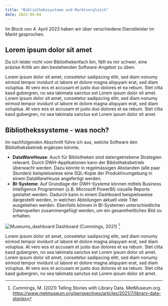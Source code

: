 ```yaml
---
title: "Bibliothekssysteme und Marktvergleich"
date: 2023-04-04
---
```


Im Block von 4. April 2023 haben wir über verschiedene Dienstleister im Markt gesprochen. 

## Lorem ipsum dolor sit amet

Da ich leider nicht vom Bibliothekenfach bin, fällt es mir schwer, eine präzise Kritik am den bestehenden Software-Angebot zu üben.

Lorem ipsum dolor sit amet, consetetur sadipscing elitr, sed diam nonumy eirmod tempor invidunt ut labore et dolore magna aliquyam erat, sed diam voluptua. At vero eos et accusam et justo duo dolores et ea rebum. Stet clita kasd gubergren, no sea takimata sanctus est Lorem ipsum dolor sit amet. Lorem ipsum dolor sit amet, consetetur sadipscing elitr, sed diam nonumy eirmod tempor invidunt ut labore et dolore magna aliquyam erat, sed diam voluptua. At vero eos et accusam et justo duo dolores et ea rebum. Stet clita kasd gubergren, no sea takimata sanctus est Lorem ipsum dolor sit amet.

## Bibliothekssysteme - was noch?

Im nachfolgenden Abschnitt führe ich aus, welche Software den Bibliotheksbetrieb ergänzen könnte.
 - **DataWareHouse**: Auch für Bibliotheken sind datengetriebene Strategien relevant. Durch DWH-Applikationen kann der Bibliotheksbetrieb überwacht werden. Dazu könnte in regelmässigen Abstanden (alle paar Stunden) beispielswiese eine SQL-Kopie der Produktivumgebung in einem DataWareHouse angefertigt werden.
 - **BI-Systeme**: Auf Grundlage der DWH-Systeme können mittels Business Intelligence Programmen (z.B. Microsoft PowerBI) visuelle Reports gestaltet werden. Dadurch kann in einem Dashboard beispielsweise dargestellt werden, in welchen Abteilungen aktuell viele Titel ausgeliehen werden. Ebenfalls können in BI-Systemen unterschiedliche Datenquellen zusammengefügt werden, um ein gesamtheitliches Bild zu erhalten.

![Museums_dashboard](/LeTaBu/assets/images/museum_dashboard.jpg)
Dashboard (Cummings, 2021) [^1]

Lorem ipsum dolor sit amet, consetetur sadipscing elitr, sed diam nonumy eirmod tempor invidunt ut labore et dolore magna aliquyam erat, sed diam voluptua. At vero eos et accusam et justo duo dolores et ea rebum. Stet clita kasd gubergren, no sea takimata sanctus est Lorem ipsum dolor sit amet. Lorem ipsum dolor sit amet, consetetur sadipscing elitr, sed diam nonumy eirmod tempor invidunt ut labore et dolore magna aliquyam erat, sed diam voluptua. At vero eos et accusam et justo duo dolores et ea rebum. Stet clita kasd gubergren, no sea takimata sanctus est Lorem ipsum dolor sit amet.

[^1]: Cummings, M. (2021) Telling Stories with Library Data. MetMuseum.org. https://www.metmuseum.org/perspectives/articles/2021/7/library-data-stories